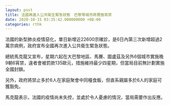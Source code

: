 ```yaml
---
layout: post
title: 法國再進入公共衛生緊急狀態　巴黎等城市將實施宵禁
date: 2020-10-15 03:35:42.000000000 +08:00
categories: rthk
---
```


法國的新型肺炎疫情惡化，單日新增近22600宗確診，是6日內第三次新增超過2萬宗病例，政府宣布全國再次進入公共衛生緊急狀態。

總統馬克龍又宣布，星期六起在大巴黎地區、馬賽、圖盧茲及另外6個城市實施晚9朝6宵禁，違者會被罰款135歐元，措施維持最少四星期，但當局目前無計劃實施全國封鎖。

另外，政府將禁止多於6人在家庭聚會中同檯食飯，但直系親屬多於6人的家庭可獲豁免。

馬克龍表示，法國的疫情尚未失控，並處於令人憂慮的情況，當局需要作出反應。
